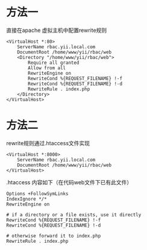 
方法一 
=====================
直接在apache 虚拟主机中配置rewrite规则

    <VirtualHost *:80>
        ServerName rbac.yii.local.com
        DocumentRoot /home/www/yii/rbac/web
        <Directory "/home/www/yii/rbac/web">
            Require all granted
            Allow from all
            RewriteEngine on
            RewriteCond %{REQUEST_FILENAME} !-f
            RewriteCond %{REQUEST_FILENAME} !-d
            RewriteRule . index.php
        </Directory>
    </VirtualHost>

方法二
=====================
rewrite规则通过.htaccess文件实现

    <VirtualHost *:8000>
        ServerName rbac.yii.local.com
        DocumentRoot /home/www/yii/rbac/web
    </VirtualHost>
    
    
.htaccess 内容如下（在代码web文件下已有此文件）

    Options +FollowSymLinks
    IndexIgnore */*
    RewriteEngine on
    
    # if a directory or a file exists, use it directly
    RewriteCond %{REQUEST_FILENAME} !-f
    RewriteCond %{REQUEST_FILENAME} !-d
    
    # otherwise forward it to index.php
    RewriteRule . index.php

